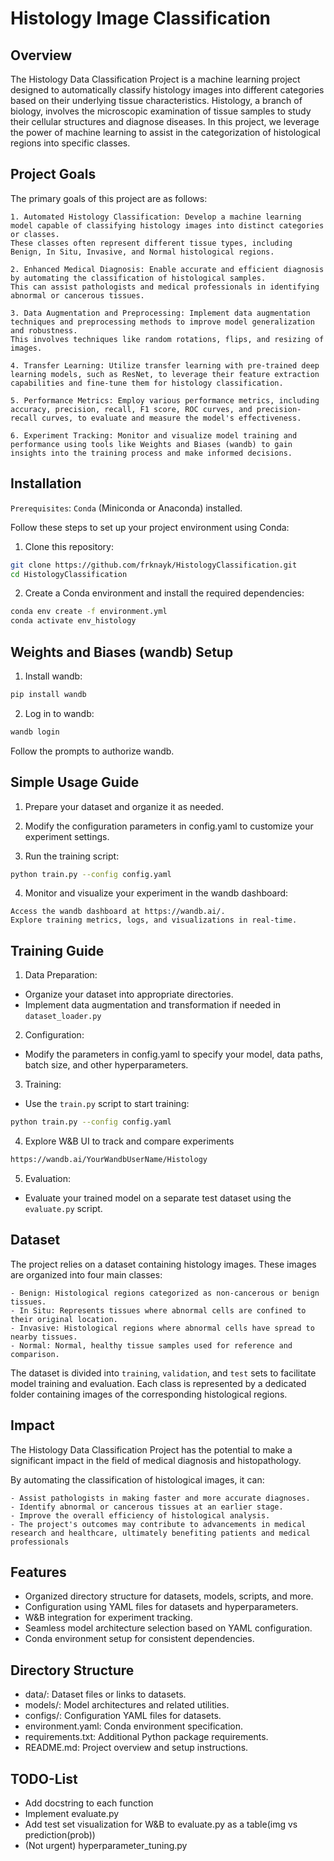# Histology Image Classification

## Overview

The Histology Data Classification Project is a machine learning project designed to automatically classify histology images into different categories based on their underlying tissue characteristics.
Histology, a branch of biology, involves the microscopic examination of tissue samples to study their cellular structures and diagnose diseases.
In this project, we leverage the power of machine learning to assist in the categorization of histological regions into specific classes.

## Project Goals

The primary goals of this project are as follows:

```text
1. Automated Histology Classification: Develop a machine learning model capable of classifying histology images into distinct categories or classes. 
These classes often represent different tissue types, including Benign, In Situ, Invasive, and Normal histological regions.

2. Enhanced Medical Diagnosis: Enable accurate and efficient diagnosis by automating the classification of histological samples. 
This can assist pathologists and medical professionals in identifying abnormal or cancerous tissues.

3. Data Augmentation and Preprocessing: Implement data augmentation techniques and preprocessing methods to improve model generalization and robustness. 
This involves techniques like random rotations, flips, and resizing of images.

4. Transfer Learning: Utilize transfer learning with pre-trained deep learning models, such as ResNet, to leverage their feature extraction capabilities and fine-tune them for histology classification.

5. Performance Metrics: Employ various performance metrics, including accuracy, precision, recall, F1 score, ROC curves, and precision-recall curves, to evaluate and measure the model's effectiveness.

6. Experiment Tracking: Monitor and visualize model training and performance using tools like Weights and Biases (wandb) to gain insights into the training process and make informed decisions.
```

## Installation

`Prerequisites`: `Conda` (Miniconda or Anaconda) installed.

Follow these steps to set up your project environment using Conda:

1. Clone this repository:

```bash
git clone https://github.com/frknayk/HistologyClassification.git
cd HistologyClassification
```

2. Create a Conda environment and install the required dependencies:

```bash
conda env create -f environment.yml
conda activate env_histology
```

## Weights and Biases (wandb) Setup

1. Install wandb:

```bash
pip install wandb
```

2. Log in to wandb:

```bash
wandb login
```

Follow the prompts to authorize wandb.

## Simple Usage Guide

1. Prepare your dataset and organize it as needed.

2. Modify the configuration parameters in config.yaml to customize your experiment settings.

3. Run the training script:

```bash
python train.py --config config.yaml
```

4. Monitor and visualize your experiment in the wandb dashboard:

```text
Access the wandb dashboard at https://wandb.ai/.
Explore training metrics, logs, and visualizations in real-time.
```

## Training Guide

1. Data Preparation:

- Organize your dataset into appropriate directories.
- Implement data augmentation and transformation if needed in `dataset_loader.py`

2. Configuration:

- Modify the parameters in config.yaml to specify your model, data paths, batch size, and other hyperparameters.

3. Training:

- Use the `train.py` script to start training:

```bash
python train.py --config config.yaml
```

4. Explore W&B UI to track and compare experiments

```bash
https://wandb.ai/YourWandbUserName/Histology
```

5. Evaluation:

- Evaluate your trained model on a separate test dataset using the `evaluate.py` script.

## Dataset

The project relies on a dataset containing histology images. These images are organized into four main classes:

```text
- Benign: Histological regions categorized as non-cancerous or benign tissues.
- In Situ: Represents tissues where abnormal cells are confined to their original location.
- Invasive: Histological regions where abnormal cells have spread to nearby tissues.
- Normal: Normal, healthy tissue samples used for reference and comparison.
```

The dataset is divided into `training`, `validation`, and `test` sets to facilitate model training and evaluation.
Each class is represented by a dedicated folder containing images of the corresponding histological regions.

## Impact

The Histology Data Classification Project has the potential to make a significant impact in the field of medical diagnosis and histopathology.

By automating the classification of histological images, it can:

```text
- Assist pathologists in making faster and more accurate diagnoses.
- Identify abnormal or cancerous tissues at an earlier stage.
- Improve the overall efficiency of histological analysis.
- The project's outcomes may contribute to advancements in medical research and healthcare, ultimately benefiting patients and medical professionals
```

## Features

- Organized directory structure for datasets, models, scripts, and more.
- Configuration using YAML files for datasets and hyperparameters.
- W&B integration for experiment tracking.
- Seamless model architecture selection based on YAML configuration.
- Conda environment setup for consistent dependencies.

## Directory Structure

- data/: Dataset files or links to datasets.
- models/: Model architectures and related utilities.
- configs/: Configuration YAML files for datasets.
- environment.yaml: Conda environment specification.
- requirements.txt: Additional Python package requirements.
- README.md: Project overview and setup instructions.

## TODO-List

- Add docstring to each function
- Implement evaluate.py
- Add test set visualization for W&B to evaluate.py as a table(img vs prediction(prob))
- (Not urgent) hyperparameter_tuning.py

